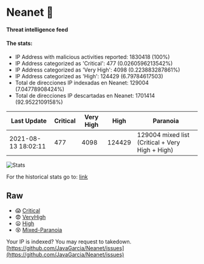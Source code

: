 # Neanet :hocho:
#### Threat intelligence feed
#### The stats:

- IP Address with malicious activities reported: 1830418 (100%)
- IP Address categorized as 'Critical':  477 (0.0260596213542%)
- IP Address categorized as 'Very High':  4098 (0.223883287861%)
- IP Address categorized as 'High':  124429 (6.79784617503)
- Total de direcciones IP indexadas en Neanet:  129004 (7.04778908424%)
- Total de direcciones IP descartadas en Neanet:  1701414 (92.9522109158%)

| Last Update | Critical | Very High | High | Paranoia |
| --- | --- | --- | --- | --- |
| 2021-08-13 18:02:11 | 477 | 4098 | 124429 | 129004 mixed list (Critical + Very High + High)|

![Stats](https://docs.google.com/spreadsheets/d/e/2PACX-1vSnaNMIXVabIpDJjufMlzH7poXnshF3mgd8Is1g9ytUEzVsP5my4Trn8f-xkoLLQ38xpL3HtmUexLo6/pubchart?oid=501124687&format=image)

For the historical stats go to: [link](/stats.csv)
## Raw
- :scream: [Critical](https://raw.githubusercontent.com/JavaGarcia/Neanet/master/blacklists/neanet_critical.txt)
- :fearful: [VeryHigh](https://raw.githubusercontent.com/JavaGarcia/Neanet/master/blacklists/neanet_veryHigh.txtt)
- :frowning: [High](https://raw.githubusercontent.com/JavaGarcia/Neanet/master/blacklists/neanet_high.txt)
- :dizzy_face: [Mixed-Paranoia](https://raw.githubusercontent.com/JavaGarcia/Neanet/master/blacklists/neanet_all.txt)


Your IP is indexed? You may request to takedown. [https://github.com/JavaGarcia/Neanet/issues](https://github.com/JavaGarcia/Neanet/issues)























































































































































































































































































































































































































































































































































































































































































































































































































































































































































































































































































































































































































































































































































































































































































































































































































































































































































































































































































































































































































































































































































































































































































































































































































































































































































































































































































































































































































































































































































































































































































































































































































































































































































































































































































































































































































































































































































































































































































































































































































































































































































































































































































































































































































































































































































































































































































































































































































































































































































































































































































































































































































































































































































































































































































































































































































































































































































































































































































































































































































































































































































































































































































































































































































































































































































































































































































































































































































































































































































































































































































































































































































































































































































































































































































































































































































































































































































































































































































































































































































































































































































































































































































































































